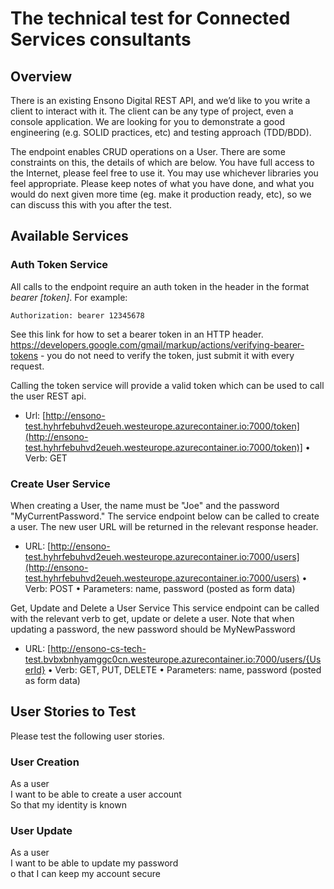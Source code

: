 # The technical test for Connected Services consultants

## Overview
There is an existing Ensono Digital REST API, and we’d like to you write a client to interact with it. The client can be any type of project, even a console application. We are looking for you to demonstrate a good engineering (e.g. SOLID practices, etc) and testing approach (TDD/BDD).

The endpoint enables CRUD operations on a User. There are some constraints on this, the details of which are below. You have full access to the Internet, please feel free to use it. You may use whichever libraries you feel appropriate. Please keep notes of what you have done, and what you would do next given more time (eg. make it production ready, etc), so we can discuss this with you after the test.

## Available Services
### Auth Token Service
All calls to the endpoint require an auth token in the header in the format _bearer [token]_. For example:

```Authorization: bearer 12345678```

See this link for how to set a bearer token in an HTTP header. https://developers.google.com/gmail/markup/actions/verifying-bearer-tokens - you do not need to verify the token, just submit it with every request.

Calling the token service will provide a valid token which can be used to call the user REST api.

* Url: [http://ensono-test.hyhrfebuhvd2eueh.westeurope.azurecontainer.io:7000/token](http://ensono-test.hyhrfebuhvd2eueh.westeurope.azurecontainer.io:7000/token)] • Verb: GET

### Create User Service
When creating a User, the name must be "Joe" and the password "MyCurrentPassword." The service endpoint below can be called to create a user. The new user URL will be returned in the relevant response header.

* URL: [http://ensono-test.hyhrfebuhvd2eueh.westeurope.azurecontainer.io:7000/users](http://ensono-test.hyhrfebuhvd2eueh.westeurope.azurecontainer.io:7000/users) • Verb: POST • Parameters: name, password (posted as form data)

Get, Update and Delete a User Service
This service endpoint can be called with the relevant verb to get, update or delete a user. Note that when updating a password, the new password should be MyNewPassword

* URL: [http://ensono-cs-tech-test.bvbxbnhyamggc0cn.westeurope.azurecontainer.io:7000/users/{UserId} • Verb: GET, PUT, DELETE • Parameters: name, password (posted as form data)

## User Stories to Test
Please test the following user stories.

### User Creation
As a user   
I want to be able to create a user account   
So that my identity is known  

### User Update
As a user   
I want to be able to update my password  
o that I can keep my account secure
